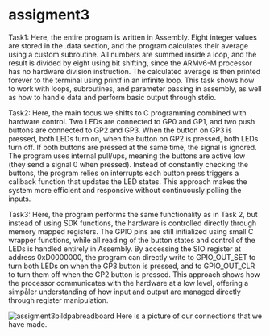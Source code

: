 # assigment3

Task1:
Here, the entire program is written in Assembly. Eight integer values are stored in the .data section, and the program calculates their average using a custom subroutine. All numbers are summed inside a loop, and the result is divided by eight using bit shifting, since the ARMv6-M processor has no hardware division instruction. The calculated average is then printed forever to the terminal using printf in an infinite loop. This task shows how to work with loops, subroutines, and parameter passing in assembly, as well as how to handle data and perform basic output through stdio.

Task2:
Here, the main focus we shifts to C programming combined with hardware control. Two LEDs are connected to GP0 and GP1, and two push buttons are connected to GP2 and GP3. When the button on GP3 is pressed, both LEDs turn on, when the button on GP2 is pressed, both LEDs turn off. If both buttons are pressed at the same time, the signal is ignored. The program uses internal pull/ups, meaning the buttons are active low (they send a signal 0 when pressed). Instead of constantly checking the buttons, the program relies on interrupts each button press triggers a callback function that updates the LED states. This approach makes the system more efficient and responsive without continuously polling the inputs.

Task3:
Here, the program performs the same functionality as in Task 2, but instead of using SDK functions, the hardware is controlled directly through memory mapped registers. The GPIO pins are still initialized using small C wrapper functions, while all reading of the button states and control of the LEDs is handled entirely in Assembly. By accessing the SIO register at address 0xD0000000, the program can directly write to GPIO_OUT_SET to turn both LEDs on when the GP3 button is pressed, and to GPIO_OUT_CLR to turn them off when the GP2 button is pressed. This approach shows how the processor communicates with the hardware at a low level, offering a simpåler understanding of how input and output are managed directly through register manipulation.

![assigment3bildpabreadboard](https://github.com/user-attachments/assets/84a92e53-7ed5-48a0-95a6-d701965a8d42)
Here is a picture of our connections that we have made. 
